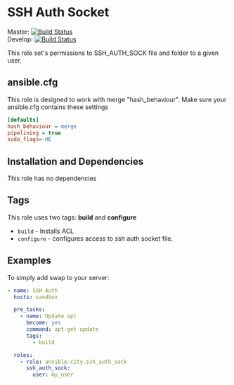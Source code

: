# SSH Auth Socket

Master: [![Build Status](https://travis-ci.org/ansible-city/ssh_auth_sock.svg?branch=master)](https://travis-ci.org/ansible-city/ssh_auth_sock)  
Develop: [![Build Status](https://travis-ci.org/ansible-city/ssh_auth_sock.svg?branch=develop)](https://travis-ci.org/ansible-city/ssh_auth_sock)

This role set's permissions to SSH_AUTH_SOCK file and folder to a given user.




## ansible.cfg

This role is designed to work with merge "hash_behaviour". Make sure your
ansible.cfg contains these settings

```INI
[defaults]
hash_behaviour = merge
pipelining = true
sudo_flags=-HE
```




## Installation and Dependencies

This role has no dependencies




## Tags

This role uses two tags: **build** and **configure**

* `build` - Installs ACL
* `configure` - configures access to ssh auth socket file.




## Examples

To simply add swap to your server:

```YAML
- name: SSH Auth
  hosts: sandbox

  pre_tasks:
    - name: Update apt
      become: yes
      command: apt-get update
      tags:
        - build

  roles:
    - role: ansible-city.ssh_auth_sock
      ssh_auth_sock:
        user: my_user
```
